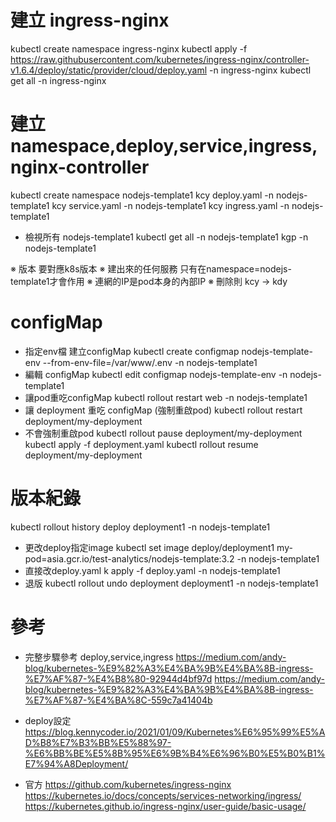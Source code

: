 # 建立 ingress-nginx
kubectl create namespace ingress-nginx
kubectl apply -f https://raw.githubusercontent.com/kubernetes/ingress-nginx/controller-v1.6.4/deploy/static/provider/cloud/deploy.yaml -n ingress-nginx
kubectl get all -n ingress-nginx

# 建立 namespace,deploy,service,ingress,nginx-controller
kubectl create namespace nodejs-template1
kcy deploy.yaml -n nodejs-template1
kcy service.yaml -n nodejs-template1
kcy ingress.yaml -n nodejs-template1

* 檢視所有 nodejs-template1
kubectl get all -n nodejs-template1
kgp -n nodejs-template1

※ 版本 要對應k8s版本 
※ 建出來的任何服務 只有在namespace=nodejs-template1才會作用
※ 連網的IP是pod本身的內部IP
※ 刪除則 kcy -> kdy

# configMap
* 指定env檔 建立configMap
kubectl create configmap nodejs-template-env --from-env-file=/var/www/.env -n nodejs-template1
* 編輯 configMap
kubectl edit configmap nodejs-template-env -n nodejs-template1
* 讓pod重吃configMap
kubectl rollout restart web -n nodejs-template1
* 讓 deployment 重吃 configMap (強制重啟pod)
kubectl rollout restart deployment/my-deployment
* 不會強制重啟pod
kubectl rollout pause deployment/my-deployment
kubectl apply -f deployment.yaml
kubectl rollout resume deployment/my-deployment

# 版本紀錄
kubectl rollout history deploy deployment1 -n nodejs-template1
* 更改deploy指定image
kubectl set image deploy/deployment1 my-pod=asia.gcr.io/test-analytics/nodejs-template:3.2 -n nodejs-template1
* 直接改deploy.yaml
k apply -f deploy.yaml -n nodejs-template1
* 退版
kubectl rollout undo deployment deployment1 -n nodejs-template1

# 參考
* 完整步驟參考 deploy,service,ingress
https://medium.com/andy-blog/kubernetes-%E9%82%A3%E4%BA%9B%E4%BA%8B-ingress-%E7%AF%87-%E4%B8%80-92944d4bf97d
https://medium.com/andy-blog/kubernetes-%E9%82%A3%E4%BA%9B%E4%BA%8B-ingress-%E7%AF%87-%E4%BA%8C-559c7a41404b

* deploy設定
https://blog.kennycoder.io/2021/01/09/Kubernetes%E6%95%99%E5%AD%B8%E7%B3%BB%E5%88%97-%E6%BB%BE%E5%8B%95%E6%9B%B4%E6%96%B0%E5%B0%B1%E7%94%A8Deployment/

* 官方
https://github.com/kubernetes/ingress-nginx
https://kubernetes.io/docs/concepts/services-networking/ingress/
https://kubernetes.github.io/ingress-nginx/user-guide/basic-usage/
